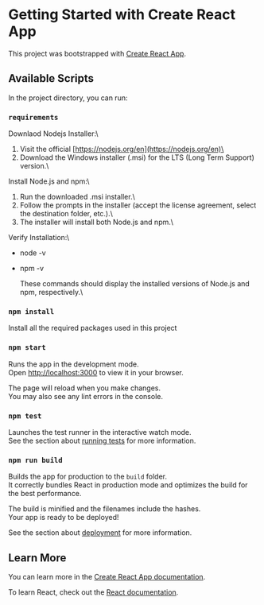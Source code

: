 # Getting Started with Create React App

This project was bootstrapped with [Create React App](https://github.com/facebook/create-react-app).

## Available Scripts

In the project directory, you can run:

### `requirements`

Downlaod Nodejs Installer:\

1. Visit the official [https://nodejs.org/en](https://nodejs.org/en)\
2. Download the Windows installer (.msi) for the LTS (Long Term Support) version.\

Install Node.js and npm:\

1. Run the downloaded .msi installer.\
2. Follow the prompts in the installer (accept the license agreement, select the destination folder, etc.).\
3. The installer will install both Node.js and npm.\

Verify Installation:\

- node -v
- npm -v

  These commands should display the installed versions of Node.js and npm, respectively.\

### `npm install`

Install all the required packages used in this project

### `npm start`

Runs the app in the development mode.\
Open [http://localhost:3000](http://localhost:3000) to view it in your browser.

The page will reload when you make changes.\
You may also see any lint errors in the console.

### `npm test`

Launches the test runner in the interactive watch mode.\
See the section about [running tests](https://facebook.github.io/create-react-app/docs/running-tests) for more information.

### `npm run build`

Builds the app for production to the `build` folder.\
It correctly bundles React in production mode and optimizes the build for the best performance.

The build is minified and the filenames include the hashes.\
Your app is ready to be deployed!

See the section about [deployment](https://facebook.github.io/create-react-app/docs/deployment) for more information.

## Learn More

You can learn more in the [Create React App documentation](https://facebook.github.io/create-react-app/docs/getting-started).

To learn React, check out the [React documentation](https://reactjs.org/).
